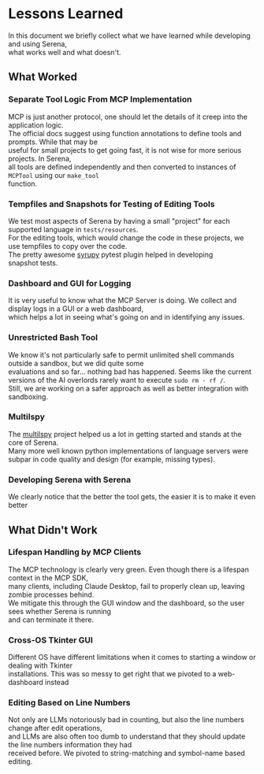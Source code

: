 # Lessons Learned

In this document we briefly collect what we have learned while developing and using Serena,  
what works well and what doesn't.

## What Worked

### Separate Tool Logic From MCP Implementation

MCP is just another protocol, one should let the details of it creep into the application logic.  
The official docs suggest using function annotations to define tools and prompts. While that may be  
useful for small projects to get going fast, it is not wise for more serious projects. In Serena,  
all tools are defined independently and then converted to instances of `MCPTool` using our `make_tool`  
function.

### Tempfiles and Snapshots for Testing of Editing Tools

We test most aspects of Serena by having a small "project" for each supported language in `tests/resources`.  
For the editing tools, which would change the code in these projects, we use tempfiles to copy over the code.  
The pretty awesome [syrupy](https://github.com/syrupy-project/syrupy) pytest plugin helped in developing  
snapshot tests.

### Dashboard and GUI for Logging

It is very useful to know what the MCP Server is doing. We collect and display logs in a GUI or a web dashboard,  
which helps a lot in seeing what's going on and in identifying any issues.

### Unrestricted Bash Tool

We know it's not particularly safe to permit unlimited shell commands outside a sandbox, but we did quite some  
evaluations and so far... nothing bad has happened. Seems like the current versions of the AI overlords rarely want to execute `sudo rm - rf /`.  
Still, we are working on a safer approach as well as better integration with sandboxing.

### Multilspy

The [multilspy](https://github.com/microsoft/multilspy/) project helped us a lot in getting started and stands at the core of Serena.  
Many more well known python implementations of language servers were subpar in code quality and design (for example, missing types).

### Developing Serena with Serena

We clearly notice that the better the tool gets, the easier it is to make it even better

## What Didn't Work

### Lifespan Handling by MCP Clients

The MCP technology is clearly very green. Even though there is a lifespan context in the MCP SDK,  
many clients, including Claude Desktop, fail to properly clean up, leaving zombie processes behind.  
We mitigate this through the GUI window and the dashboard, so the user sees whether Serena is running  
and can terminate it there.

### Cross-OS Tkinter GUI

Different OS have different limitations when it comes to starting a window or dealing with Tkinter  
installations. This was so messy to get right that we pivoted to a web-dashboard instead

### Editing Based on Line Numbers

Not only are LLMs notoriously bad in counting, but also the line numbers change after edit operations,  
and LLMs are also often too dumb to understand that they should update the line numbers information they had  
received before. We pivoted to string-matching and symbol-name based editing.